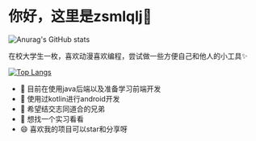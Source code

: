 # 你好，这里是zsmlqlj👋

![Anurag's GitHub stats](https://github-readme-stats.vercel.app/api?username=zsmlqlj&show_icons=true&theme=radical)

在校大学生一枚，喜欢动漫喜欢编程，尝试做一些方便自己和他人的小工具:sparkles:

[![Top Langs](https://github-readme-stats.vercel.app/api/top-langs/?username=zsmlqlj&layout=compact)](https://github.com/anuraghazra/github-readme-stats)


- 🔭 目前在使用java后端以及准备学习前端开发
- 🌱 使用过kotlin进行android开发
- 👯 希望结交志同道合的兄弟
- 🤔 想找一个实习看看
- 😄 喜欢我的项目可以star和分享呀

